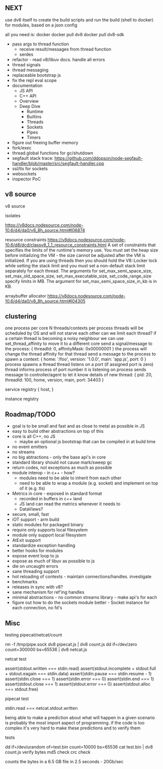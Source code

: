 ## NEXT

use dv8 itself to create the build scripts and run the build (shell to docker) for modules, based on a json config

all you need is:
docker
docker pull dv8
docker pull dv8-sdk

- pass args to thread function
    - receive result/messages from thread function
    - serdes
- refactor - read v8/libuv docs. handle all errors
- thread signals
- thread messaging
- replaceable bootstrap js
- fix the repl eval scope
- documentation
    - JS API
    - C++ API
    - Overview
    - Deep Dive
        - Runtime
        - Builtins
        - Threads
        - Sockets
        - Pipes
        - Timers
- figure out freeing buffer memory
- fork/exec
- thread.global functions for gc/shutdown
- segfault stack trace: https://github.com/ddopson/node-segfault-handler/blob/master/src/segfault-handler.cpp
- ssl/tls for sockets
- websockets
- inspector PoC

## v8 source
v8 source

isolates

https://v8docs.nodesource.com/node-10.6/d4/da0/v8_8h_source.html#l06874

resource constraints
https://v8docs.nodesource.com/node-10.6/d8/dcd/classv8_1_1_resource_constraints.html
A set of constraints that specifies the limits of the runtime's memory use. You must set the heap size before initializing the VM - the size cannot be adjusted after the VM is initialized.
If you are using threads then you should hold the V8::Locker lock while setting the stack limit and you must set a non-default stack limit separately for each thread.
The arguments for set_max_semi_space_size, set_max_old_space_size, set_max_executable_size, set_code_range_size specify limits in MB.
The argument for set_max_semi_space_size_in_kb is in KB.

arraybuffer allocator
https://v8docs.nodesource.com/node-10.6/d4/da0/v8_8h_source.html#l04305

## clustering
one process per core
N threads/contexts per process
threads will be scheduled by OS and will not starve each other
can we limit each thread?
if a certain thread is becoming a noisy neighbour we can use set_thread_affinity to move it to a different core
send a signal/message to the process: { threadId: 0, affinityMask: 0x00000001 }
    the process will change the thread affinity for that thread
send a message to the process to spawn a context: { home: '/foo', version: '1.0.0', main: 'app.js', port: 0 }
    process spawns a thread
        thread listens on a port (if assigned port is zero)
            thread informs process of port number it is listening on
                process sends message to controller/agent to let it know details of new thread: { pid: 20, threadId: 100, home, version, main, port: 34403 }

service registry
{ host, }

instance registry



## Roadmap/TODO
- goal is to be small and fast and as close to metal as possible in JS
- easy to build other abstractions on top of this
- core is all C++, no JS
  - maybe an optional js bootstrap that can be compiled in at build time
- no event emitters
- no streams
- no big abtractions - only the base api's in core
- standard library should not cause mark/sweep gc
- return codes, not exceptions as much as possible
- module interop - in c++ - how?
  - modules need to be able to inherit from each other
  - need to be able to wrap a module (e.g. socket) and implement on top of it (e.g. tls)
- Metrics in core - exposed in standard format
  - recorded in buffers in c++ land
  - JS land can read the metrics whenever it needs to
  - DataViews?
- secure, small, fast
- iOT support - arm build
- static modules for packaged binary
- require only supports local filesystem
- module only support local filesystem
- AtExit support
- standardize exception handling
- better hooks for modules
- expose event loop to js
- expose as much of libuv as possible to js
- die on uncaught errors
- sane threading support
- hot reloading of contexts - maintain connections/handles. investigate
- benchmarks
- releases in sync with v8?
- sane mechanism for ref'ing handles
- minimal abstractions - no common streams library - make api's for each
- figure out how to do the sockets module better - Socket instance for each connection, no fd's

## Misc
testing pipecat/netcat/count

rm -f /tmp/pipe.sock
dv8 pipecat.js | dv8 count.js
dd if=/dev/zero count=300000 bs=65536 | dv8 netcat.js


netcat test

assert(stdout.written === stdin.read)
assert(stdout.incomplete + stdout.full + stdout.eagain === stdin.data)
assert(stdin.pause === stdin.resume - 1)
assert(stdin.close === 1)
assert(stdin.error === 0)
assert(stdin.end === 1)
assert(stdout.close === 1)
assert(stdout.error === 0)
assert(stdout.alloc === stdout.free)


pipecat test

stdin.read === netcat.stdout.written


being able to make a prediction about what will happen in a given
scenario is probably the most import aspect of programming. if the code
is too complex it's very hard to make these predictions and to verify them

tests

dd if=/dev/urandom of=test.bin count=10000 bs=65536
cat test.bin | dv8 count.js
verify bytes
md5 check
crc check

counts the bytes in a 6.5 GB file in 2.5 seconds - 20Gb/sec
